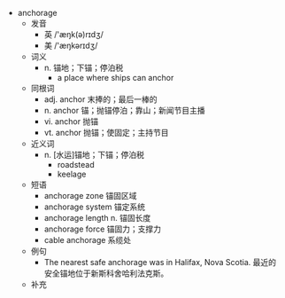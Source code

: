 - anchorage
  - 发音
    - 英 /'æŋk(ə)rɪdʒ/
    - 美 /'æŋkərɪdʒ/
  - 词义
    - n. 锚地；下锚；停泊税
      - a place where ships can anchor
  - 同根词
    - adj. anchor 末捧的；最后一棒的
    - n. anchor 锚；抛锚停泊；靠山；新闻节目主播
    - vi. anchor 抛锚
    - vt. anchor 抛锚；使固定；主持节目
  - 近义词
    - n. [水运]锚地；下锚；停泊税
      - roadstead
      - keelage
  - 短语
    - anchorage zone 锚固区域
    - anchorage system 锚定系统
    - anchorage length n. 锚固长度
    - anchorage force 锚固力；支撑力
    - cable anchorage 系缆处
  - 例句
    - The nearest safe anchorage was in Halifax, Nova Scotia. 最近的安全锚地位于新斯科舍哈利法克斯。
  - 补充